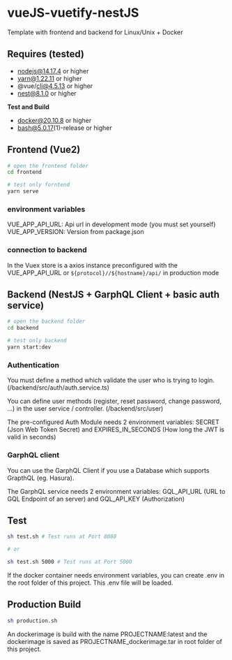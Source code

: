 # vueJS-vuetify-nestJS

Template with frontend and backend for Linux/Unix + Docker

## Requires (tested)

-   nodejs@14.17.4 or higher
-   yarn@1.22.11 or higher
-   @vue/cli@4.5.13 or higher
-   nest@8.1.0 or higher

**Test and Build**

-   docker@20.10.8 or higher
-   bash@5.0.17(1)-release or higher

## Frontend (Vue2)

```sh
# open the frontend folder
cd frontend

# test only forntend
yarn serve
```

### environment variables

VUE_APP_API_URL: Api url in development mode (you must set yourself)
VUE_APP_VERSION: Version from package.json

### connection to backend

In the Vuex store is a axios instance preconfigured with the VUE_APP_API_URL or `${protocol}//${hostname}/api/` in production mode

## Backend (NestJS + GarphQL Client + basic auth service)

```sh
# open the backend folder
cd backend

# test only backend
yarn start:dev
```

### Authentication

You must define a method which validate the user who is trying to login. (/backend/src/auth/auth.service.ts)

You can define user methods (register, reset password, change password, ...) in the user service / controller. (/backend/src/user)

The pre-configured Auth Module needs 2 environment variables: SECRET (Json Web Token Secret) and EXPIRES_IN_SECONDS (How long the JWT is valid in seconds)

### GarphQL client

You can use the GarphQL Client if you use a Database which supports GrapthQL (eg. Hasura).

The GarphQL service needs 2 environment variables: GQL_API_URL (URL to GQL Endpoint of an server) and GQL_API_KEY (Authorization)

## Test

```sh
sh test.sh # Test runs at Port 8080

# or

sh test.sh 5000 # Test runs at Port 5000
```

If the docker container needs environment variables, you can create .env in the root folder of this project. This .env file will be loaded.

## Production Build

```sh
sh production.sh
```

An dockerimage is build with the name PROJECTNAME:latest and the dockerimage is saved as PROJECTNAME_dockerimage.tar in root folder of this project.

